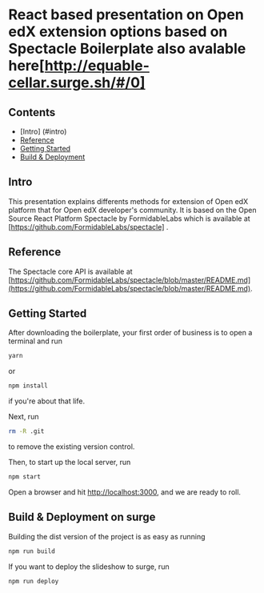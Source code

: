 # React based presentation on Open edX extension options based on Spectacle Boilerplate also avalable here[http://equable-cellar.surge.sh/#/0]

## Contents

- [Intro] (#intro)
- [Reference](#reference)
- [Getting Started](#getting-started)
- [Build & Deployment](#build-deployment)

## Intro
   This presentation explains differents methods for extension of Open edX platform that for Open edX developer's community.
   It is based on the Open Source React Platform Spectacle by FormidableLabs which is available at    [https://github.com/FormidableLabs/spectacle] .
   
## Reference

The Spectacle core API is available at [https://github.com/FormidableLabs/spectacle/blob/master/README.md](https://github.com/FormidableLabs/spectacle/blob/master/README.md).

## Getting Started

After downloading the boilerplate, your first order of business is to open a terminal and run 
```bash
yarn
```
or 
```bash
npm install
```
if you're about that life.

Next, run 
```bash
rm -R .git
```
to remove the existing version control.

Then, to start up the local server, run
```bash
npm start
```

Open a browser and hit [http://localhost:3000](http://localhost:3000), and we are ready to roll.

## Build & Deployment on surge

Building the dist version of the project is as easy as running
```bash
npm run build
```

If you want to deploy the slideshow to surge, run 
```bash
npm run deploy
```
